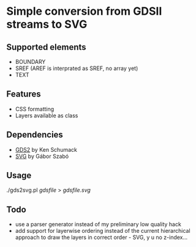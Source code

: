Simple conversion from GDSII streams to SVG
====
Supported elements
----
* BOUNDARY
* SREF (AREF is interprated as SREF, no array yet)
* TEXT

Features
----
* CSS formatting
* Layers available as class

Dependencies
----
* [GDS2](http://search.cpan.org/~schumack/GDS2-3.00/lib/GDS2.pm) by Ken Schumack
* [SVG](http://search.cpan.org/~szabgab/SVG-2.53/) by Gábor Szabó

Usage
----
./gds2svg.pl _gdsfile_ > _gdsfile.svg_

Todo
----
* use a parser generator instead of my preliminary low quality hack
* add support for layerwise ordering instead of the current hierarchical approach to draw the layers in correct order - SVG, y u no z-index...